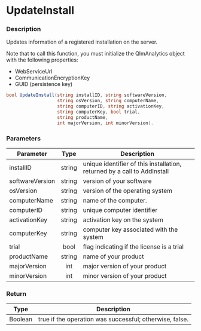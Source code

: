 # UpdateInstall

### Description

Updates information of a registered installation on the server.

Note that to call this function, you must initialize the QlmAnalytics object with the following properties:

* WebServiceUrl
* CommunicationEncryptionKey
* GUID (persistence key)

```c#
bool UpdateInstall(string installID, string softwareVersion, 
                   string osVersion, string computerName, 
                   string computerID, string activationKey, 
                   string computerKey, bool trial, 
                   string productName, 
                   int majorVersion, int minorVersion).
```

### Parameters

| Parameter       |  Type  | Description                                                              |
| --------------- | :----: | ------------------------------------------------------------------------ |
| installID       | string | unique identifier of this installation, returned by a call to AddInstall |
| softwareVersion | string | version of your software                                                 |
| osVersion       | string | version of the operating system                                          |
| computerName    | string | name of the computer.                                                    |
| computerID      | string | unique computer identifier                                               |
| activationKey   | string | activation key on the system                                             |
| computerKey     | string | computer key associated with the system                                  |
| trial           |  bool  | flag indicating if the license is a trial                                |
| productName     | string | name of your product                                                     |
| majorVersion    |   int  | major version of your product                                            |
| minorVersion    |   int  | minor version of your product                                            |

### Return

| Type    | Description                                             |
| ------- | ------------------------------------------------------- |
| Boolean | true if the operation was successful; otherwise, false. |

